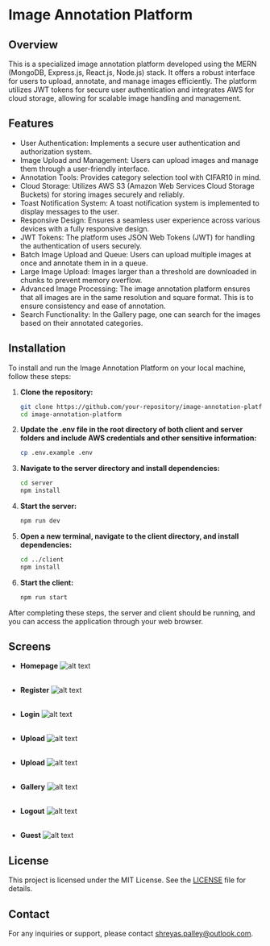 # Image Annotation Platform

## Overview
This is a specialized image annotation platform developed using the MERN (MongoDB, Express.js, React.js, Node.js) stack. It offers a robust interface for users to upload, annotate, and manage images efficiently. The platform utilizes JWT tokens for secure user authentication and integrates AWS for cloud storage, allowing for scalable image handling and management.

## Features
- User Authentication: Implements a secure user authentication and authorization system.
- Image Upload and Management: Users can upload images and manage them through a user-friendly interface.
- Annotation Tools: Provides category selection tool with CIFAR10 in mind.
- Cloud Storage: Utilizes AWS S3 (Amazon Web Services Cloud Storage Buckets) for storing images securely and reliably.
- Toast Notification System: A toast notification system is implemented to display messages to the user.
- Responsive Design: Ensures a seamless user experience across various devices with a fully responsive design.
- JWT Tokens: The platform uses JSON Web Tokens (JWT) for handling the authentication of users securely.
- Batch Image Upload and Queue: Users can upload multiple images at once and annotate them in in a queue.
- Large Image Upload: Images larger than a threshold are downloaded in chunks to prevent memory overflow.
- Advanced Image Processing: The image annotation platform ensures that all images are in the same resolution and square format. This is to ensure consistency and ease of annotation.
- Search Functionality: In the Gallery page, one can search for the images based on their annotated categories.


## Installation
To install and run the Image Annotation Platform on your local machine, follow these steps:

1. **Clone the repository:**
   ```bash
   git clone https://github.com/your-repository/image-annotation-platform.git
   cd image-annotation-platform
   ```

2. **Update the .env file in the root directory of both client and server folders and include AWS credentials and other sensitive information:**
   ```bash
   cp .env.example .env
   ```

3. **Navigate to the server directory and install dependencies:**
   ```bash
   cd server
   npm install
   ```

4. **Start the server:**
   ```bash
   npm run dev
   ```

5. **Open a new terminal, navigate to the client directory, and install dependencies:**
   ```bash
   cd ../client
   npm install
   ```

6. **Start the client:**
   ```bash
   npm run start
   ```

After completing these steps, the server and client should be running, and you can access the application through your web browser.

## Screens
* **Homepage**
![alt text](screenshots/home.png)
<br></br>


* **Register**
![alt text](screenshots/register.png)
<br></br>

* **Login**
![alt text](screenshots/login.png)
<br></br>

* **Upload**
![alt text](screenshots/upload1.png)
<br></br>

* **Upload**
![alt text](screenshots/upload2.png)
<br></br>

* **Gallery**
![alt text](screenshots/gallery.png)
<br></br>

* **Logout**
![alt text](screenshots/logout_home.png)
<br></br>

* **Guest**
![alt text](screenshots/login_home.png)


## License
This project is licensed under the MIT License. See the [LICENSE](LICENSE) file for details.

## Contact
For any inquiries or support, please contact [shreyas.palley@outlook.com](mailto:shreyas.palley@outlook.com).

